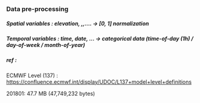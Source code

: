 
### Data pre-processing

##### Spatial variables : elevation, ,,.... -> [0, 1] normalization


##### Temporal variables : time, date, ... -> categorical data (time-of-day (1h) / day-of-week / month-of-year)

##### ref :

ECMWF Level (137) : https://confluence.ecmwf.int/display/UDOC/L137+model+level+definitions


201801: 47.7 MB (47,749,232 bytes)
